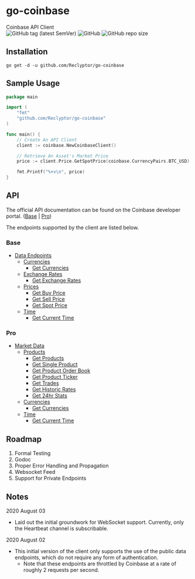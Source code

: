 # go-coinbase
Coinbase API Client \
![GitHub tag (latest SemVer)](https://img.shields.io/github/v/tag/Reclyptor/go-coinbase?color=blue&label=Release&sort=semver&style=plastic)
![GitHub](https://img.shields.io/github/license/Reclyptor/go-coinbase?color=red&label=License&style=plastic)
![GitHub repo size](https://img.shields.io/github/repo-size/Reclyptor/go-coinbase?color=green&label=Size&style=plastic)

## Installation
```shell script
go get -d -u github.com/Reclyptor/go-coinbase
```

## Sample Usage
```go
package main

import (
	"fmt"
	"github.com/Reclyptor/go-coinbase"
)

func main() {
	// Create An API Client
	client := coinbase.NewCoinbaseClient()

	// Retrieve An Asset's Market Price
	price := client.Price.GetSpotPrice(coinbase.CurrencyPairs.BTC_USD)

	fmt.Printf("%+v\n", price)
}
```

## API
The official API documentation can be found on the Coinbase developer portal. ([Base](https://developers.coinbase.com/api/v2]) | [Pro](https://docs.pro.coinbase.com/#api))

The endpoints supported by the client are listed below.

### Base
- [Data Endpoints](https://developers.coinbase.com/api/v2#data-endpoints)
  - [Currencies](https://developers.coinbase.com/api/v2#currencies)
    - [Get Currencies](https://developers.coinbase.com/api/v2#get-currencies)
  - [Exchange Rates](https://developers.coinbase.com/api/v2#exchange-rates)
    - [Get Exchange Rates](https://developers.coinbase.com/api/v2#get-exchange-rates)
  - [Prices](https://developers.coinbase.com/api/v2#prices)
    - [Get Buy Price](https://developers.coinbase.com/api/v2#get-buy-price)
    - [Get Sell Price](https://developers.coinbase.com/api/v2#get-sell-price)
    - [Get Spot Price](https://developers.coinbase.com/api/v2#get-spot-price)
  - [Time](https://developers.coinbase.com/api/v2#time)
    - [Get Current Time](https://developers.coinbase.com/api/v2#get-current-time)

### Pro
- [Market Data](https://docs.pro.coinbase.com/#market-data)
  - [Products](https://docs.pro.coinbase.com/#products)
    - [Get Products](https://docs.pro.coinbase.com/#get-products)
    - [Get Single Product](https://docs.pro.coinbase.com/#get-single-product)
    - [Get Product Order Book](https://docs.pro.coinbase.com/#get-product-order-book)
    - [Get Product Ticker](https://docs.pro.coinbase.com/#get-product-ticker)
    - [Get Trades](https://docs.pro.coinbase.com/#get-trades)
    - [Get Historic Rates](https://docs.pro.coinbase.com/#get-historic-rates)
    - [Get 24hr Stats](https://docs.pro.coinbase.com/#get-24hr-stats)
  - [Currencies](https://docs.pro.coinbase.com/#currencies)
    - [Get Currencies](https://docs.pro.coinbase.com/#get-currencies)
  - [Time](https://docs.pro.coinbase.com/#time)
    - [Get Current Time](https://docs.pro.coinbase.com/#time)
   
## Roadmap
1) Formal Testing
2) Godoc
3) Proper Error Handling and Propagation
5) Websocket Feed
4) Support for Private Endpoints

## Notes
2020 August 03
- Laid out the initial groundwork for WebSocket support. Currently, only the Heartbeat channel is subscribable.

2020 August 02
 - This initial version of the client only supports the use of the public data endpoints, which do not require any form of authentication.
   - Note that these endpoints are throttled by Coinbase at a rate of roughly 2 requests per second.
